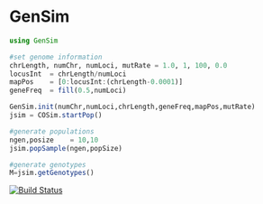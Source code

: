 # GenSim

```Julia
using GenSim

#set genome information
chrLength, numChr, numLoci, mutRate = 1.0, 1, 100, 0.0
locusInt  = chrLength/numLoci
mapPos    = [0:locusInt:(chrLength-0.0001)]
geneFreq  = fill(0.5,numLoci)

GenSim.init(numChr,numLoci,chrLength,geneFreq,mapPos,mutRate)
jsim = COSim.startPop()

#generate populations
ngen,posize    = 10,10
jsim.popSample(ngen,popSize)

#generate genotypes
M=jsim.getGenotypes()
```














[![Build Status](https://travis-ci.org/reworkhow/GenSim.jl.svg?branch=master)](https://travis-ci.org/reworkhow/GenSim.jl)
